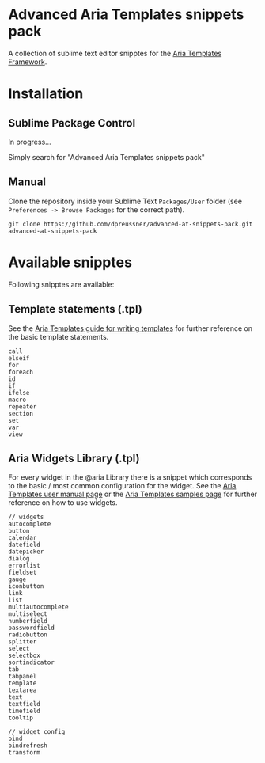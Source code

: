 # Advanced Aria Templates snippets pack

A collection of sublime text editor snipptes for the [Aria Templates Framework](http://ariatemplates.com).

# Installation

## Sublime Package Control

In progress...

Simply search for "Advanced Aria Templates snippets pack"

## Manual

Clone the repository inside your Sublime Text `Packages/User` folder (see `Preferences -> Browse Packages` for the correct path).

    git clone https://github.com/dpreussner/advanced-at-snippets-pack.git advanced-at-snippets-pack

# Available snipptes

Following snipptes are available:

## Template statements (.tpl)

See the [Aria Templates guide for writing templates](http://ariatemplates.com/usermanual/latest/writing_templates) for further reference on the basic template statements.

    call
    elseif
    for
    foreach
    id
    if
    ifelse
    macro
    repeater
    section
    set
    var
    view

## Aria Widgets Library (.tpl)

For every widget in the @aria Library there is a snippet which corresponds to the basic / most common configuration for the widget. See the [Aria Templates user manual page](http://ariatemplates.com/usermanual/latest/) or the [Aria Templates samples page](http://ariatemplates.com/samples/) for further reference on how to use widgets.

    // widgets
    autocomplete
    button
    calendar
    datefield
    datepicker
    dialog
    errorlist
    fieldset
    gauge
    iconbutton
    link
    list
    multiautocomplete
    multiselect
    numberfield
    passwordfield
    radiobutton
    splitter
    select
    selectbox
    sortindicator
    tab
    tabpanel
    template
    textarea
    text
    textfield
    timefield
    tooltip

    // widget config
    bind
    bindrefresh
    transform
